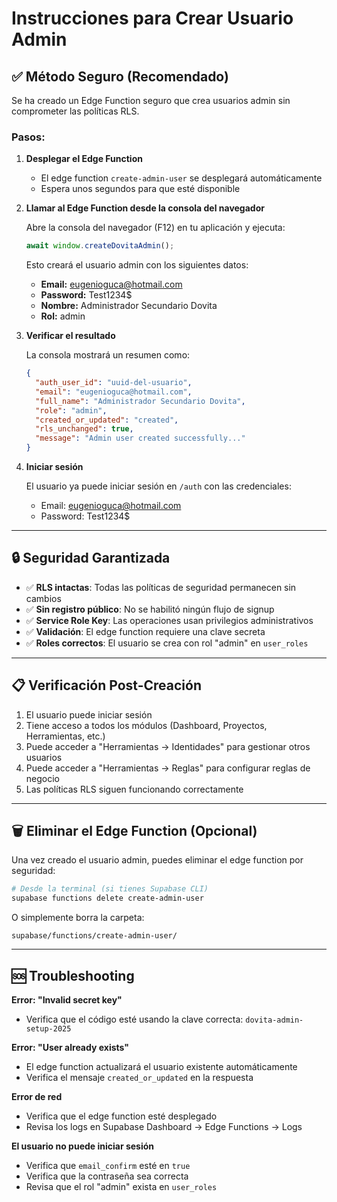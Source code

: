 # Instrucciones para Crear Usuario Admin

## ✅ Método Seguro (Recomendado)

Se ha creado un Edge Function seguro que crea usuarios admin sin comprometer las políticas RLS.

### Pasos:

1. **Desplegar el Edge Function**
   - El edge function `create-admin-user` se desplegará automáticamente
   - Espera unos segundos para que esté disponible

2. **Llamar al Edge Function desde la consola del navegador**
   
   Abre la consola del navegador (F12) en tu aplicación y ejecuta:

   ```javascript
   await window.createDovitaAdmin();
   ```

   Esto creará el usuario admin con los siguientes datos:
   - **Email:** eugenioguca@hotmail.com
   - **Password:** Test1234$
   - **Nombre:** Administrador Secundario Dovita
   - **Rol:** admin

3. **Verificar el resultado**
   
   La consola mostrará un resumen como:
   ```json
   {
     "auth_user_id": "uuid-del-usuario",
     "email": "eugenioguca@hotmail.com",
     "full_name": "Administrador Secundario Dovita",
     "role": "admin",
     "created_or_updated": "created",
     "rls_unchanged": true,
     "message": "Admin user created successfully..."
   }
   ```

4. **Iniciar sesión**
   
   El usuario ya puede iniciar sesión en `/auth` con las credenciales:
   - Email: eugenioguca@hotmail.com
   - Password: Test1234$

---

## 🔒 Seguridad Garantizada

- ✅ **RLS intactas**: Todas las políticas de seguridad permanecen sin cambios
- ✅ **Sin registro público**: No se habilitó ningún flujo de signup
- ✅ **Service Role Key**: Las operaciones usan privilegios administrativos
- ✅ **Validación**: El edge function requiere una clave secreta
- ✅ **Roles correctos**: El usuario se crea con rol "admin" en `user_roles`

---

## 📋 Verificación Post-Creación

1. El usuario puede iniciar sesión
2. Tiene acceso a todos los módulos (Dashboard, Proyectos, Herramientas, etc.)
3. Puede acceder a "Herramientas → Identidades" para gestionar otros usuarios
4. Puede acceder a "Herramientas → Reglas" para configurar reglas de negocio
5. Las políticas RLS siguen funcionando correctamente

---

## 🗑️ Eliminar el Edge Function (Opcional)

Una vez creado el usuario admin, puedes eliminar el edge function por seguridad:

```bash
# Desde la terminal (si tienes Supabase CLI)
supabase functions delete create-admin-user
```

O simplemente borra la carpeta:
```
supabase/functions/create-admin-user/
```

---

## 🆘 Troubleshooting

**Error: "Invalid secret key"**
- Verifica que el código esté usando la clave correcta: `dovita-admin-setup-2025`

**Error: "User already exists"**
- El edge function actualizará el usuario existente automáticamente
- Verifica el mensaje `created_or_updated` en la respuesta

**Error de red**
- Verifica que el edge function esté desplegado
- Revisa los logs en Supabase Dashboard → Edge Functions → Logs

**El usuario no puede iniciar sesión**
- Verifica que `email_confirm` esté en `true`
- Verifica que la contraseña sea correcta
- Revisa que el rol "admin" exista en `user_roles`
